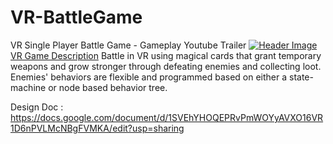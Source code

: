 # VR-BattleGame
 VR Single Player Battle Game - Gameplay Youtube Trailer
[![Header Image](https://github.com/stevie57/VR-BattleGame/blob/main/Assets/Textures/Screen%20shot.png)](https://www.youtube.com/watch?v=IIg7JPc2Cis&t=15s)
<u>VR Game Description</u>
Battle in VR using magical cards that grant temporary weapons and grow stronger through defeating enemies and collecting loot. Enemies' behaviors are flexible and programmed based on either a state-machine or node based behavior tree. 

Design Doc : https://docs.google.com/document/d/1SVEhYHOQEPRvPmWOYyAVXO16VR1D6nPVLMcNBgFVMKA/edit?usp=sharing

